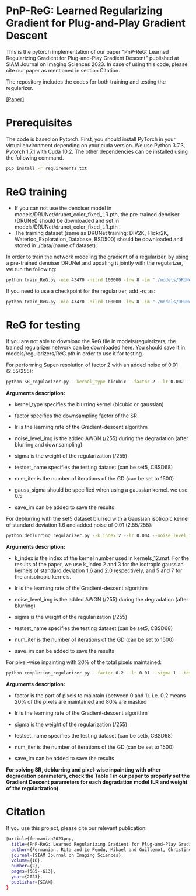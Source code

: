
# PnP-ReG: Learned Regularizing Gradient for Plug-and-Play Gradient Descent

This is the pytorch implementation of our paper "PnP-ReG: Learned Regularizing Gradient for Plug-and-Play Gradient Descent" published at SIAM Journal on Imaging Sciences 2023. In case of using this code, please cite our paper as mentioned in section Citation. 

The repository includes the codes for both training and testing the regularizer. 

[[Paper]](https://epubs.siam.org/doi/10.1137/22M1490843)


# Prerequisites

The code is based on Pytorch. First, you should install PyTorch in your virtual environment depending on your cuda version. We use Python 3.7.3, Pytorch 1.7.1 with Cuda 10.2. The other dependencies can be installed using the following command.

```bash
pip install -r requirements.txt
```




# ReG training 

- If you can not use the denoiser model in models/DRUNet/drunet_color_fixed_LR.pth, the pre-trained denoiser (DRUNet) should be downloaded and set in models/DRUNet/drunet_color_fixed_LR.pth . 
- The training dataset (same as DRUNet training: DIV2K, Flickr2K, Waterloo_Exploration_Database, BSD500) should be downloaded and stored in ./data/(name of dataset). 

In order to train the network modeling the gradient of a regularizer, by using a pre-trained denoiser DRUNet and updating it jointly with the regularizer, we run the following: 

```bash
python train_ReG.py -nie 43470 -nilrd 100000 -lnw 8 -im "./models/DRUNet/drunet_color_fixed_LR.pth" -lam 0.004 -ldn 1 
```
If you need to use a checkpoint for the regularizer, add -rc as:  

```bash
python train_ReG.py -nie 43470 -nilrd 100000 -lnw 8 -im "./models/DRUNet/drunet_color_fixed_LR.pth" -lam 0.004 -ldn 1 -rc "./trained_results/regularizer/checkpoint_dpir_it-652050.pth"
```

# ReG for testing

If you are not able to download the ReG file in models/regularizers, the trained regularizer network can be downloaded [here](https://drive.google.com/drive/folders/1nuQbNrqYAn96zOPxrF2dNB0m0WGvtA_D?usp=sharing). You should save it in models/regularizers/ReG.pth in order to use it for testing. 

For performing Super-resolution of factor 2 with an added noise of 0.01 (2.55/255): 

```bash
python SR_regularizer.py --kernel_type bicubic --factor 2 --lr 0.002 --noise_level_img 2.55 --sigma 2.55 --testset_name set5 --num_iter 1500 
```

**Arguments description:**

- kernel_type specifies the blurring kernel (bicubic or gaussian)
- factor specifies the downsampling factor of the SR
- lr is the learning rate of the Gradient-descent algorithm
- noise_level_img is the added AWGN (/255) during the degradation (after blurring and downsampling) 
- sigma is the weight of the regularization (/255)
- testset_name specifies the testing dataset (can be set5, CBSD68)
- num_iter is the number of iterations of the GD (can be set to 1500)
  
- gauss_sigma should be specified when using a gaussian kernel. we use 0.5
- save_im can be added to save the results

For deblurring with the set5 dataset blurred with a Gaussian isotropic kernel of standard deviation 1.6 and added noise of 0.01 (2.55/255):

```bash
python deblurring_regularizer.py --k_index 2 --lr 0.004 --noise_level_img 2.55 --sigma 2.55 --testset_name set5 --num_iter 1500
```

**Arguments description:**

- k_index is the index of the kernel number used in kernels_12.mat. For the results of the paper, we use k_index 2 and 3 for the isotropic gaussian kernels of standard deviation 1.6 and 2.0 respectively, and 5 and 7 for the anisotropic kernels.
- lr is the learning rate of the Gradient-descent algorithm
- noise_level_img is the added AWGN (/255) during the degradation (after blurring) 
- sigma is the weight of the regularization (/255)
- testset_name specifies the testing dataset (can be set5, CBSD68)
- num_iter is the number of iterations of the GD (can be set to 1500)

- save_im can be added to save the results

For pixel-wise inpainting with 20% of the total pixels maintained: 

```bash
python completion_regularizer.py --factor 0.2 --lr 0.01 --sigma 1 --testset_name set5 --num_iter 1500 
```

**Arguments description:**

- factor is the part of pixels to maintain (between 0 and 1). i.e. 0.2 means 20% of the pixels are maintained and 80% are masked
- lr is the learning rate of the Gradient-descent algorithm
- sigma is the weight of the regularization (/255)
- testset_name specifies the testing dataset (can be set5, CBSD68)
- num_iter is the number of iterations of the GD (can be set to 1500)

- save_im can be added to save the results


**For solving SR, deblurring and pixel-wise inpainting with other degradation parameters, check the Table 1 in our paper to properly set the Gradient Descent parameters for each degradation model (LR and weight of the regularization).**


# Citation 
If you use this project, please cite our relevant publication:

```bash
@article{fermanian2023pnp,
  title={PnP-ReG: Learned Regularizing Gradient for Plug-and-Play Gradient Descent},
  author={Fermanian, Rita and Le Pendu, Mikael and Guillemot, Christine},
  journal={SIAM Journal on Imaging Sciences},
  volume={16},
  number={2},
  pages={585--613},
  year={2023},
  publisher={SIAM}
}
```
